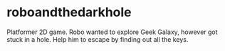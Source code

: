 # roboandthedarkhole
Platformer 2D game. Robo wanted to explore Geek Galaxy, however got stuck in a hole. Help him to escape by finding out all the keys.
